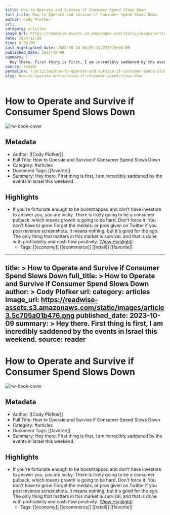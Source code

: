 ```yaml
---
title: How to Operate and Survive if Consumer Spend Slows Down
full_title: How to Operate and Survive if Consumer Spend Slows Down
author: Cody Plofker
url: 
category: articles
image_url: https://readwise-assets.s3.amazonaws.com/static/images/article3.5c705a01b476.png
date: 2024-12-29
time: 6:39 PM
last_highlighted_date: 2023-10-10 00:07:11.722919+00:00
published_date: 2023-10-09
summary: |
  Hey there. First thing is first, I am incredibly saddened by the events in Israel this weekend.
source: reader
permalink: l/articles/how-to-operate-and-survive-if-consumer-spend-slows-down
slug: how-to-operate-and-survive-if-consumer-spend-slows-down
---
```

# How to Operate and Survive if Consumer Spend Slows Down

![rw-book-cover](https://readwise-assets.s3.amazonaws.com/static/images/article3.5c705a01b476.png)

## Metadata
- Author: [[Cody Plofker]]
- Full Title: How to Operate and Survive if Consumer Spend Slows Down
- Category: #articles
- Document Tags: [[favorite]] 
- Summary: Hey there. First thing is first, I am incredibly saddened by the events in Israel this weekend.

## Highlights
- If you're fortunate enough to be bootstrapped and don't have investors to answer you, you are lucky. There is likely going to be a consumer pulback, which means growth is going to be hard. Don't force it. You don't have to grow. Forget the medals, or pros given on Twitter if you post revenue screenshots. It means nothing; but it's good for the ego. The only thing that matters in this market is survival, and that is done with profitability and cash flow positivity. ([View Highlight](https://read.readwise.io/read/01hcbehd7jss3mk3vyeg758qe5))
    - Tags: [[economy]] [[ecommerce]] [[retail]] [[favorite]] 


---
title: >
  How to Operate and Survive if Consumer Spend Slows Down
full_title: >
  How to Operate and Survive if Consumer Spend Slows Down
author: >
  Cody Plofker
url: 
category: articles
image_url: https://readwise-assets.s3.amazonaws.com/static/images/article3.5c705a01b476.png
published_date: 2023-10-09
summary: >
  Hey there. First thing is first, I am incredibly saddened by the events in Israel this weekend.
source: reader
---
# How to Operate and Survive if Consumer Spend Slows Down

![rw-book-cover](https://readwise-assets.s3.amazonaws.com/static/images/article3.5c705a01b476.png)

## Metadata
- Author: [[Cody Plofker]]
- Full Title: How to Operate and Survive if Consumer Spend Slows Down
- Category: #articles
- Document Tags: [[favorite]] 
- Summary: Hey there. First thing is first, I am incredibly saddened by the events in Israel this weekend.

## Highlights
- If you're fortunate enough to be bootstrapped and don't have investors to answer you, you are lucky. There is likely going to be a consumer pulback, which means growth is going to be hard. Don't force it. You don't have to grow. Forget the medals, or pros given on Twitter if you post revenue screenshots. It means nothing; but it's good for the ego. The only thing that matters in this market is survival, and that is done with profitability and cash flow positivity. ([View Highlight](https://read.readwise.io/read/01hcbehd7jss3mk3vyeg758qe5))
    - Tags: [[economy]] [[ecommerce]] [[retail]] [[favorite]] 


